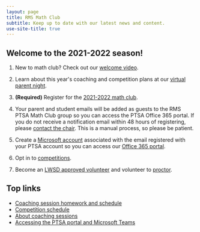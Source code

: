 ```yaml
---
layout: page
title: RMS Math Club
subtitle: Keep up to date with our latest news and content.
use-site-title: true
---
```


## Welcome to the 2021-2022 season!

1. New to math club? Check out our [welcome video](https://www.youtube.com/watch?v=HP58Q_IAsq8).

1. Learn about this year's coaching and competition plans at our [virtual parent night](https://youtu.be/Ztd_4idiWrI).

1. **(Required)** Register for the [2021-2022 math club](http://rmsptsa.org/Packet/MathClubReg).

1. Your parent and student emails will be added as guests to the RMS PTSA Math Club group so you can access the PTSA Office 365 portal. If you do not receive a notification email within 48 hours of registering, please [contact the chair](mailto:mathclubchair@rmsptsa.org). This is a manual process, so please be patient.

1. Create a [Microsoft account](https://account.microsoft.com) associated with the email registered with your PTSA account so you can access our [Office 365 portal](portal).

1. Opt in to [competitions](https://rmsptsa.sharepoint.com/:x:/r/sites/mathclub/_layouts/15/Doc.aspx?sourcedoc=%7B571B3375-9DF4-42A2-B345-8313C7182EEF%7D&file=Competitions%20%26%20Teams.xlsx&action=default&mobileredirect=true).

1. Become an <a href="https://www.lwsd.org/get-involved/volunteering-in-lwsd" target="_blank">LWSD approved volunteer</a> and volunteer to [proctor](https://www.signupgenius.com/go/10C0F49AAAE22A5F4CF8-coaching).

## Top links

- [Coaching session homework and schedule](/schedule)
- [Competition schedule](/competitions)
- [About coaching sessions](/sessions)
- [Accessing the PTSA portal and Microsoft Teams](/portal)
